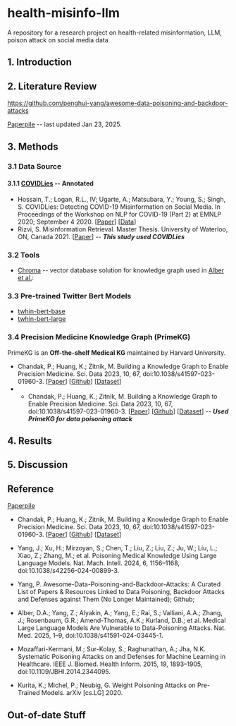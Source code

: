 # health-misinfo-llm
A repository for a research project on health-related misinformation, LLM, poison attack on social media data

## 1. Introduction


## 2. Literature Review

<https://github.com/penghui-yang/awesome-data-poisoning-and-backdoor-attacks>

[Paperpile](https://paperpile.com/shared/LLM-data-poisoning-fyVnJRP5pR~6g31bFg~fBQg) -- last updated Jan 23, 2025.

## 3. Methods

### 3.1 Data Source

#### 3.1.1 [COVIDLies](https://github.com/ucinlp/covid19-data) -- Annotated
   * Hossain, T.; Logan, R.L., IV; Ugarte, A.; Matsubara, Y.; Young, S.; Singh, S. COVIDLies: Detecting COVID-19 Misinformation on Social Media. In Proceedings of the Workshop on NLP for COVID-19 (Part 2) at EMNLP 2020; September 4 2020. [[Paper](https://openreview.net/forum?id=FCna-s-ZaIE)] [[Data](https://github.com/ucinlp/covid19-data)]
   * Rizvi, S. Misinformation Retrieval. Master Thesis. University of Waterloo, ON, Canada 2021. [[Paper](https://uwspace.uwaterloo.ca/items/868363d0-ab6a-480e-a8dd-4ce810a63597)] -- ***This study used COVIDLies***

### 3.2 Tools

* [Chroma](https://github.com/chroma-core/chroma) -- vector database solution for knowledge graph used in [Alber et al.](https://www.nature.com/articles/s41591-024-03445-1):

### 3.3 Pre-trained Twitter Bert Models
* [twhin-bert-base](https://huggingface.co/Twitter/twhin-bert-base)
* [twhin-bert-large](https://huggingface.co/Twitter/twhin-bert-large)

### 3.4 Precision Medicine Knowledge Graph (PrimeKG)

PrimeKG is an **Off-the-shelf Medical KG** maintained by Harvard University. 
  * Chandak, P.; Huang, K.; Zitnik, M. Building a Knowledge Graph to Enable Precision Medicine. Sci. Data 2023, 10, 67, doi:10.1038/s41597-023-01960-3. [[Paper](https://www.nature.com/articles/s41597-023-01960-3)] [[Github](https://github.com/mims-harvard/PrimeKG)] [[Dataset](https://dataverse.harvard.edu/dataset.xhtml?persistentId=doi:10.7910/DVN/IXA7BM)]
  *   * Chandak, P.; Huang, K.; Zitnik, M. Building a Knowledge Graph to Enable Precision Medicine. Sci. Data 2023, 10, 67, doi:10.1038/s41597-023-01960-3. [[Paper](https://www.nature.com/articles/s41597-023-01960-3)] [[Github](https://github.com/mims-harvard/PrimeKG)] [[Dataset](https://dataverse.harvard.edu/dataset.xhtml?persistentId=doi:10.7910/DVN/IXA7BM)]  -- ***Used PrimeKG for data poisoning attack***
  

## 4. Results



## 5. Discussion


## Reference

[Paperpile](https://paperpile.com/shared/LLM-data-poisoning-fyVnJRP5pR~6g31bFg~fBQg) 

* Chandak, P.; Huang, K.; Zitnik, M. Building a Knowledge Graph to Enable Precision Medicine. Sci. Data 2023, 10, 67, doi:10.1038/s41597-023-01960-3. [[Paper](https://www.nature.com/articles/s41597-023-01960-3)] [[Github](https://github.com/mims-harvard/PrimeKG)] [[Dataset](https://dataverse.harvard.edu/dataset.xhtml?persistentId=doi:10.7910/DVN/IXA7BM)]
* Yang, J.; Xu, H.; Mirzoyan, S.; Chen, T.; Liu, Z.; Liu, Z.; Ju, W.; Liu, L.; Xiao, Z.; Zhang, M.; et al. Poisoning Medical Knowledge Using Large Language Models. Nat. Mach. Intell. 2024, 6, 1156–1168, doi:10.1038/s42256-024-00899-3.

* Yang, P. Awesome-Data-Poisoning-and-Backdoor-Attacks: A Curated List of Papers & Resources Linked to Data Poisoning, Backdoor Attacks and Defenses against Them (No Longer Maintained); Github;

* Alber, D.A.; Yang, Z.; Alyakin, A.; Yang, E.; Rai, S.; Valliani, A.A.; Zhang, J.; Rosenbaum, G.R.; Amend-Thomas, A.K.; Kurland, D.B.; et al. Medical Large Language Models Are Vulnerable to Data-Poisoning Attacks. Nat. Med. 2025, 1–9, doi:10.1038/s41591-024-03445-1.

* Mozaffari-Kermani, M.; Sur-Kolay, S.; Raghunathan, A.; Jha, N.K. Systematic Poisoning Attacks on and Defenses for Machine Learning in Healthcare. IEEE J. Biomed. Health Inform. 2015, 19, 1893–1905, doi:10.1109/JBHI.2014.2344095.

* Kurita, K.; Michel, P.; Neubig, G. Weight Poisoning Attacks on Pre-Trained Models. arXiv [cs.LG] 2020.
  
## Out-of-date Stuff





